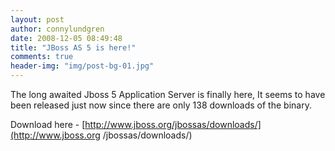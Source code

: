 ```yaml
---
layout: post
author: connylundgren
date: 2008-12-05 08:49:48
title: "JBoss AS 5 is here!"
comments: true
header-img: "img/post-bg-01.jpg"
---
```


The long awaited Jboss 5 Application Server is finally here, It seems to have
been released just now since there are only 138 downloads of the binary.

Download here - [http://www.jboss.org/jbossas/downloads/](http://www.jboss.org
/jbossas/downloads/)

